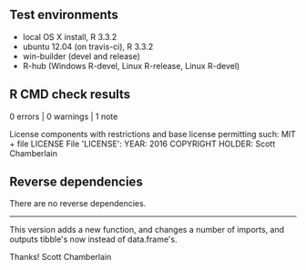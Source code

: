 ## Test environments

* local OS X install, R 3.3.2
* ubuntu 12.04 (on travis-ci), R 3.3.2
* win-builder (devel and release)
* R-hub (Windows R-devel, Linux R-release, Linux R-devel)

## R CMD check results

0 errors | 0 warnings | 1 note

License components with restrictions and base license permitting such:
  MIT + file LICENSE
File 'LICENSE':
  YEAR: 2016
  COPYRIGHT HOLDER: Scott Chamberlain

## Reverse dependencies

There are no reverse dependencies.

---

This version adds a new function, and changes a number of imports, and
outputs tibble's now instead of data.frame's.

Thanks!
Scott Chamberlain
